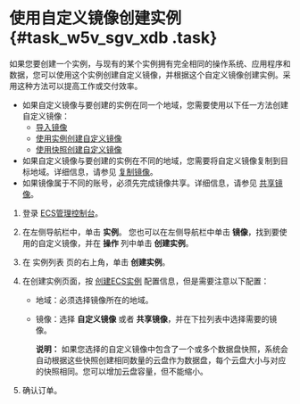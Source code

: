# 使用自定义镜像创建实例 {#task_w5v_sgv_xdb .task}

如果您要创建一个实例，与现有的某个实例拥有完全相同的操作系统、应用程序和数据，您可以使用这个实例创建自定义镜像，并根据这个自定义镜像创建实例。采用这种方法可以提高工作或交付效率。

-   如果自定义镜像与要创建的实例在同一个地域，您需要使用以下任一方法创建自定义镜像：
    -   [导入镜像](intl.zh-CN/用户指南/镜像/导入镜像/导入镜像必读.md#)
    -   [使用实例创建自定义镜像](intl.zh-CN/用户指南/镜像/创建自定义镜像/使用实例创建自定义镜像.md#)
    -   [使用快照创建自定义镜像](intl.zh-CN/用户指南/镜像/创建自定义镜像/使用快照创建自定义镜像.md#)
-   如果自定义镜像与要创建的实例在不同的地域，您需要将自定义镜像复制到目标地域。详细信息，请参见 [复制镜像](intl.zh-CN/用户指南/镜像/复制镜像.md#)。
-   如果镜像属于不同的账号，必须先完成镜像共享。详细信息，请参见 [共享镜像](intl.zh-CN/用户指南/镜像/共享镜像.md#)。

1.  登录 [ECS管理控制台](https://ecs.console.aliyun.com/#/home)。 
2.   在左侧导航栏中，单击 **实例**。 您也可以在左侧导航栏中单击 **镜像**，找到要使用的自定义镜像，并在 **操作** 列中单击 **创建实例**。
3.   在 实例列表 页的右上角，单击 **创建实例**。 
4.  在创建实例页面，按 [创建ECS实例](intl.zh-CN/用户指南/实例/创建实例/使用向导创建实例.md#) 配置信息，但是需要注意以下配置： 
    -   地域：必须选择镜像所在的地域。
    -   镜像：选择 **自定义镜像** 或者 **共享镜像**，并在下拉列表中选择需要的镜像。

        **说明：** 如果您选择的自定义镜像中包含了一个或多个数据盘快照，系统会自动根据这些快照创建相同数量的云盘作为数据盘，每个云盘大小与对应的快照相同。您可以增加云盘容量，但不能缩小。

5.   确认订单。 

